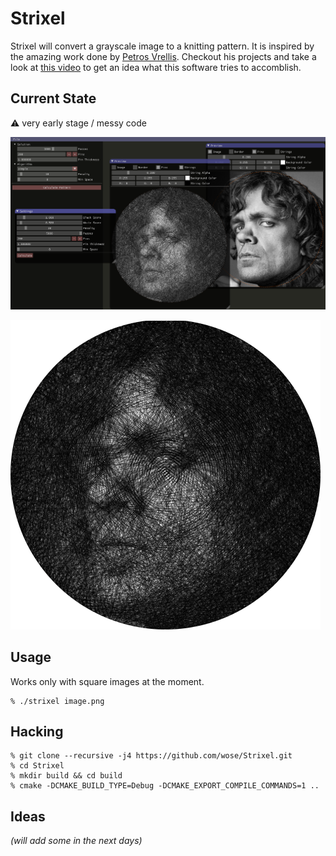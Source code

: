 # Strixel

Strixel will convert a grayscale image to a knitting pattern. It is
inspired by the amazing work done by
[Petros Vrellis](http://artof01.com/vrellis/). Checkout his projects
and take a look at [this video](https://vimeo.com/175653201) to get an
idea what this software tries to accomblish.

## Current State
:warning: very early stage / messy code

![Screenshot](doc/screenshot.png)

![Dinklage](doc/dinklage.png)

## Usage

Works only with square images at the moment.

```shell
% ./strixel image.png
```

## Hacking

```shell
% git clone --recursive -j4 https://github.com/wose/Strixel.git
% cd Strixel
% mkdir build && cd build
% cmake -DCMAKE_BUILD_TYPE=Debug -DCMAKE_EXPORT_COMPILE_COMMANDS=1 ..
```

## Ideas

*(will add some in the next days)*
